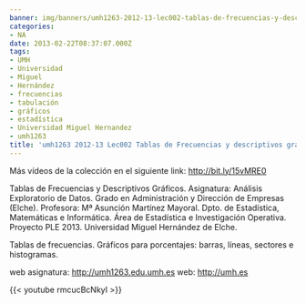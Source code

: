 ```yaml
---
banner: img/banners/umh1263-2012-13-lec002-tablas-de-frecuencias-y-descriptivos-graficos.jpg
categories:
- NA
date: 2013-02-22T08:37:07.000Z
tags:
- UMH
- Universidad
- Miguel
- Hernández
- frecuencias
- tabulación
- gráficos
- estadística
- Universidad Miguel Hernandez
- umh1263
title: 'umh1263 2012-13 Lec002 Tablas de Frecuencias y descriptivos gráficos'
---
```


Más vídeos de la colección en el siguiente link: http://bit.ly/15vMRE0

Tablas de Frecuencias y Descriptivos Gráficos.
Asignatura: Análisis Exploratorio de Datos.
Grado en Administración y Dirección de Empresas (Elche).
Profesora: Mª Asunción Martínez Mayoral.
Dpto. de Estadística, Matemáticas e Informática.
Área de Estadística e Investigación Operativa.
Proyecto PLE 2013. Universidad Miguel Hernández de Elche.

Tablas de frecuencias. Gráficos para porcentajes: barras, líneas, sectores e histogramas.

web asignatura: http://umh1263.edu.umh.es
web: http://umh.es

{{< youtube rmcucBcNkyI >}}
